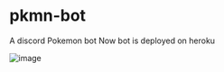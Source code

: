 # pkmn-bot
A discord Pokemon bot
Now bot is deployed on heroku 






![image](https://user-images.githubusercontent.com/97820338/210202471-5603d025-6381-4c8d-aba9-99689c921638.png)

